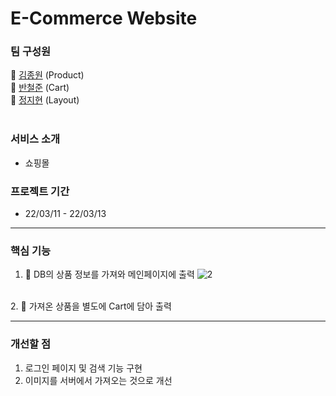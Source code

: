 # E-Commerce Website

### 팀 구성원

🐻 [김종원](https://github.com/jonnygim) (Product) <br/>
🐹 [반철준](https://github.com/BANCHEOLJUN) (Cart) <br/>
🐰 [정지현](https://github.com/jjhyunjung) (Layout) </br>
</br>

### 서비스 소개
- 쇼핑몰 </br>
### 프로젝트 기간 
- 22/03/11 - 22/03/13 </br>
---
### 핵심 기능
1. 🎁 DB의 상품 정보를 가져와 메인페이지에 출력
![2](https://user-images.githubusercontent.com/97021735/158086985-72f66d64-139b-4a9e-9056-c9954c836356.PNG)

</br>
2. 🛒 가져온 상품을 별도에 Cart에 담아 출력 </br>

---
### 개선할 점
1. 로그인 페이지 및 검색 기능 구현
2. 이미지를 서버에서 가져오는 것으로 개선

